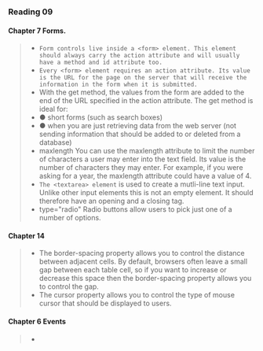 ### Reading 09

#### Chapter 7 Forms.

> - ```Form controls live inside a <form> element. This element should always carry the action attribute and will usually have a method and id attribute too.```
> - ```Every <form> element requires an action attribute. Its value is the URL for the page on the server that will receive the information in the form when it is submitted.```
> - With the get method, the values from the form are added to the end of the URL specified in the action attribute. The get method is ideal for:
> - ● short forms (such as search boxes)
> - ● when you are just retrieving data from the web server (not sending information that should be added to or deleted from a database)
> - maxlength You can use the maxlength attribute to limit the number of characters a user may enter into the text field. Its value is the number of characters they may enter. For example, if you were asking for a year, the maxlength attribute could have a value of 4.
> - ```The <textarea> element``` is used to create a mutli-line text input. Unlike other input elements this is not an empty element. It should therefore have an opening and a closing tag.
> - type="radio" Radio buttons allow users to pick just one of a number of options.

#### Chapter 14

> - The border-spacing property allows you to control the distance between adjacent cells. By default, browsers often leave a small gap between each table cell, so if you want to increase or decrease this space then the border-spacing property allows you to control the gap.
> - The cursor property allows you to control the type of mouse cursor that should be displayed to users.

#### Chapter 6 Events

> - 